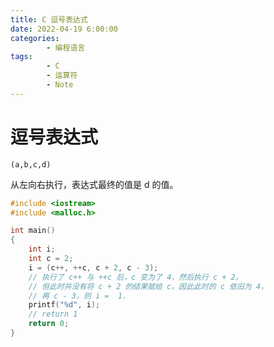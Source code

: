 ```yaml
---
title: C 逗号表达式
date: 2022-04-19 6:00:00
categories:
        - 编程语言
tags:
        - C
        - 运算符
        - Note
---
```


# 逗号表达式

```
(a,b,c,d)
```

从左向右执行，表达式最终的值是 d 的值。

```c
#include <iostream>
#include <malloc.h>

int main()
{
    int i;
    int c = 2;
    i = (c++, ++c, c + 2, c - 3);
    // 执行了 c++ 与 ++c 后，c 变为了 4，然后执行 c + 2，
    // 但此时并没有将 c + 2 的结果赋给 c，因此此时的 c 依旧为 4，
    // 再 c - 3，则 i =  1.
    printf("%d", i);
    // return 1
    return 0;
}
```
